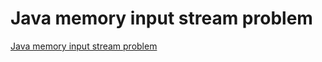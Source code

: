 # Java memory input stream problem
[Java memory input stream problem](https://aiwithcloud.com/2022/09/16/java_memory_input_stream_problem/)